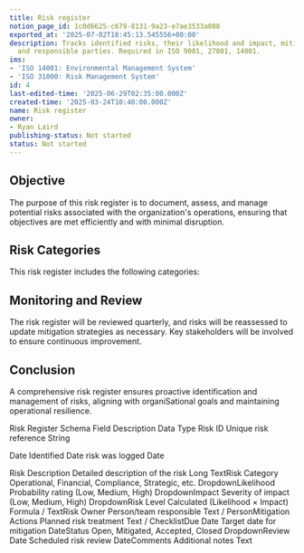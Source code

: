 ```yaml
---
title: Risk register
notion_page_id: 1c0d6625-c679-8131-9a23-e7ae3533a088
exported_at: '2025-07-02T18:45:13.545556+00:00'
description: Tracks identified risks, their likelihood and impact, mitigation actions,
  and responsible parties. Required in ISO 9001, 27001, 14001.
ims:
- 'ISO 14001: Environmental Management System'
- 'ISO 31000: Risk Management System'
id: 4
last-edited-time: '2025-06-29T02:35:00.000Z'
created-time: '2025-03-24T10:40:00.000Z'
name: Risk register
owner:
- Ryan Laird
publishing-status: Not started
status: Not started
---
```


<!-- Unsupported block type: table_of_contents -->

## Objective

The purpose of this risk register is to document, assess, and manage potential risks associated with the organization's operations, ensuring that objectives are met efficiently and with minimal disruption.

## Risk Categories

This risk register includes the following categories:

<!-- Unsupported block type: child_database -->



## Monitoring and Review

The risk register will be reviewed quarterly, and risks will be reassessed to update mitigation strategies as necessary. Key stakeholders will be involved to ensure continuous improvement.

## Conclusion

A comprehensive risk register ensures proactive identification and management of risks, aligning with organiSational goals and maintaining operational resilience.





Risk Register Schema
Field	Description	Data Type
Risk ID	Unique risk reference	String

Date Identified	Date risk was logged	Date

Risk Description	Detailed description of the risk	Long TextRisk Category	Operational, Financial, Compliance, Strategic, etc.	DropdownLikelihood	Probability rating (Low, Medium, High)	DropdownImpact	Severity of impact (Low, Medium, High)	DropdownRisk Level	Calculated (Likelihood × Impact)	Formula / TextRisk Owner	Person/team responsible	Text / PersonMitigation Actions	Planned risk treatment	Text / ChecklistDue Date	Target date for mitigation	DateStatus	Open, Mitigated, Accepted, Closed	DropdownReview Date	Scheduled risk review	DateComments	Additional notes	Text



<!-- Unsupported block type: child_database -->